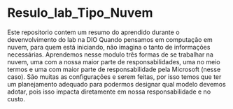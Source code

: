 # Resulo_lab_Tipo_Nuvem
Este repositorio contem um resumo do aprendido durante o devenvolvimento do lab na DIO
Quando pensamos em computação em nuvem, para quem está iniciando, não imagina o tanto de informações necessárias.
Aprendemos nesse modulo três formas de se trabalhar na nuvem, uma com a nossa maior parte de responsabilidades, uma no meio termos e uma com maior parte de responsabilidade pela Microsoft (nesse caso).
São muitas as configurações e serem feitas, por isso temos que ter um planejamento adequado para podermos designar qual modelo devemos adotar, pois isso impacta diretamente em nossa responsabilidade e no custo.
